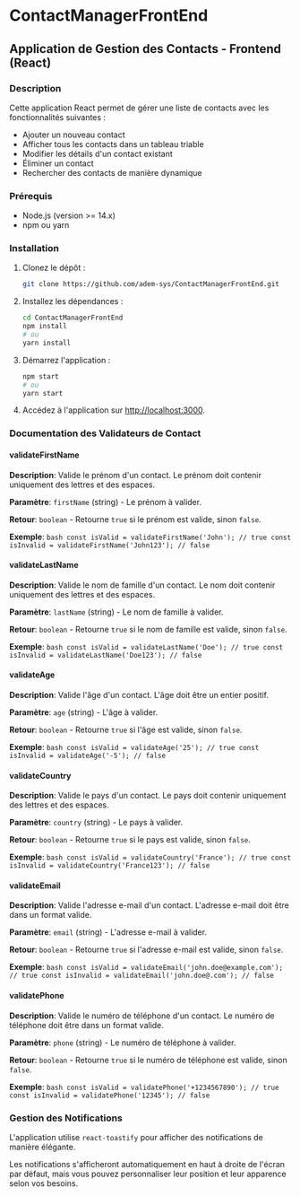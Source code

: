 # ContactManagerFrontEnd

## Application de Gestion des Contacts - Frontend (React)

### Description

Cette application React permet de gérer une liste de contacts avec les fonctionnalités suivantes :
- Ajouter un nouveau contact
- Afficher tous les contacts dans un tableau triable
- Modifier les détails d'un contact existant
- Éliminer un contact
- Rechercher des contacts de manière dynamique

### Prérequis

- Node.js (version >= 14.x)
- npm ou yarn

### Installation

1. Clonez le dépôt :
    ```bash
    git clone https://github.com/adem-sys/ContactManagerFrontEnd.git
    ```

2. Installez les dépendances :
    ```bash
    cd ContactManagerFrontEnd
    npm install
    # ou
    yarn install
    ```

3. Démarrez l'application :
    ```bash
    npm start
    # ou
    yarn start
    ```

4. Accédez à l'application sur [http://localhost:3000](http://localhost:3000).

### Documentation des Validateurs de Contact

#### validateFirstName

**Description**: Valide le prénom d'un contact. Le prénom doit contenir uniquement des lettres et des espaces.

**Paramètre**: `firstName` (string) - Le prénom à valider.

**Retour**: `boolean` - Retourne `true` si le prénom est valide, sinon `false`.

**Exemple**:
    ```bash
    const isValid = validateFirstName('John'); // true
    const isInvalid = validateFirstName('John123'); // false
    ```

#### validateLastName

**Description**: Valide le nom de famille d'un contact. Le nom doit contenir uniquement des lettres et des espaces.

**Paramètre**: `lastName` (string) - Le nom de famille à valider.

**Retour**: `boolean` - Retourne `true` si le nom de famille est valide, sinon `false`.

**Exemple**:
    ```bash
    const isValid = validateLastName('Doe'); // true
    const isInvalid = validateLastName('Doe123'); // false
    ```

#### validateAge

**Description**: Valide l'âge d'un contact. L'âge doit être un entier positif.

**Paramètre**: `age` (string) - L'âge à valider.

**Retour**: `boolean` - Retourne `true` si l'âge est valide, sinon `false`.

**Exemple**:
    ```bash
    const isValid = validateAge('25'); // true
    const isInvalid = validateAge('-5'); // false
    ```

#### validateCountry

**Description**: Valide le pays d'un contact. Le pays doit contenir uniquement des lettres et des espaces.

**Paramètre**: `country` (string) - Le pays à valider.

**Retour**: `boolean` - Retourne `true` si le pays est valide, sinon `false`.

**Exemple**:
    ```bash
    const isValid = validateCountry('France'); // true
    const isInvalid = validateCountry('France123'); // false
    ```

#### validateEmail

**Description**: Valide l'adresse e-mail d'un contact. L'adresse e-mail doit être dans un format valide.

**Paramètre**: `email` (string) - L'adresse e-mail à valider.

**Retour**: `boolean` - Retourne `true` si l'adresse e-mail est valide, sinon `false`.

**Exemple**:
    ```bash
    const isValid = validateEmail('john.doe@example.com'); // true
    const isInvalid = validateEmail('john.doe@.com'); // false
    ```

#### validatePhone

**Description**: Valide le numéro de téléphone d'un contact. Le numéro de téléphone doit être dans un format valide.

**Paramètre**: `phone` (string) - Le numéro de téléphone à valider.

**Retour**: `boolean` - Retourne `true` si le numéro de téléphone est valide, sinon `false`.

**Exemple**:
    ```bash
    const isValid = validatePhone('+1234567890'); // true
    const isInvalid = validatePhone('12345'); // false
    ```
### Gestion des Notifications

L'application utilise `react-toastify` pour afficher des notifications de manière élégante. 

Les notifications s'afficheront automatiquement en haut à droite de l'écran par défaut, mais vous pouvez personnaliser leur position et leur apparence selon vos besoins.
